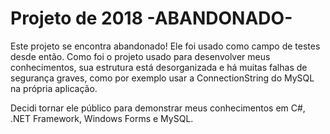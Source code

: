 # Projeto de 2018 -ABANDONADO-
Este projeto se encontra abandonado! Ele foi usado como campo de testes desde então. Como foi o projeto usado para desenvolver meus conhecimentos, sua estrutura está desorganizada e há muitas falhas de segurança graves, como por exemplo usar a ConnectionString do MySQL na própria aplicação.

Decidi tornar ele público para demonstrar meus conhecimentos em C#, .NET Framework, Windows Forms e MySQL.
